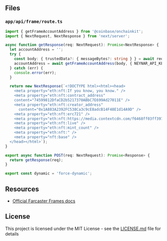 ## Files

### `app/api/frame/route.ts`
```ts
import { getFrameAccountAddress } from '@coinbase/onchainkit';
import { NextRequest, NextResponse } from 'next/server';

async function getResponse(req: NextRequest): Promise<NextResponse> {
  let accountAddress = '';
  try {
    const body: { trustedData?: { messageBytes?: string } } = await req.json();
    accountAddress = await getFrameAccountAddress(body, { NEYNAR_API_KEY: 'NEYNAR_API_DOCS' });
  } catch (err) {
    console.error(err);
  }

  return new NextResponse(`<!DOCTYPE html><html><head>
    <meta property="eth:nft:If you know, you know." />
    <meta property="eth:nft:contract_address" 
    content="74599812DfaCD2b5217370ABbC7E699Ad27011E" />
    <meta property="eth:nft:creator_address" 
	  content="0x1A883A2392FC538Ca3c9cE8adcB14F48E1d14A9D" />
    <meta property="eth:nft:erc721" />
    <meta property="eth:nft:https://media.contextcdn.com/f6468ff03ff397d828d4d7fda4fac1c474ce1976f856190aefe21766d9e10aa7](https://i.ibb.co/T00kX3x/f6468ff03ff397d828d4d7fda4fac1c474ce1976f856190aefe21766d9e10aa7.png" />
    <meta property="eth:nft:live" />
    <meta property="eth:nft:mint_count" />
    <meta property="eth:nft:" />
    <meta property="nft:base" />
  </head></html>`);
}

export async function POST(req: NextRequest): Promise<Response> {
  return getResponse(req);
}

export const dynamic = 'force-dynamic';
```

## Resources

- [Official Farcaster Frames docs](https://warpcast.notion.site/Farcaster-Frames-4bd47fe97dc74a42a48d3a234636d8c5)

## License

This project is licensed under the MIT License - see the [LICENSE.md](LICENSE.md) file for details
